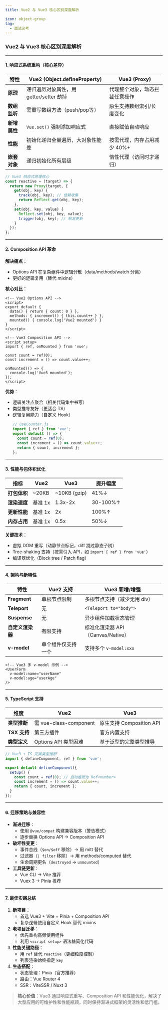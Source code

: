 ```yaml
---
title: Vue2 与 Vue3 核心区别深度解析

icon: object-group
tag:
  - 面试必考
---
```


### Vue2 与 Vue3 核心区别深度解析  

---

#### 1. **响应式系统重构**（核心差异）  
| **特性**         | Vue2 (Object.defineProperty)       | Vue3 (Proxy)                      |  
|------------------|------------------------------------|-----------------------------------|  
| **原理**         | 递归遍历对象属性，用 getter/setter 劫持 | 代理整个对象，动态拦截任意操作         |  
| **数组监听**     | 需重写数组方法（push/pop等）         | 原生支持数组索引/长度变化             |  
| **新增属性**     | `Vue.set()` 强制添加响应式          | 直接赋值自动响应                    |  
| **性能**         | 初始化递归全量遍历，大对象性能差      | 按需代理，内存占用减少 40%+          |  
| **嵌套对象**     | 递归初始化所有层级                   | 惰性代理（访问时才递归）              |  

```javascript
// Vue3 响应式原理核心
const reactive = (target) => {
  return new Proxy(target, {
    get(obj, key) { 
      track(obj, key); // 依赖收集
      return Reflect.get(obj, key); 
    },
    set(obj, key, value) {
      Reflect.set(obj, key, value);
      trigger(obj, key); // 触发更新
    }
  });
};
```

---

#### 2. **Composition API 革命**  
**解决痛点**：  
- Options API 在复杂组件中逻辑分散（data/methods/watch 分离）  
- 更好的逻辑复用（替代 mixins）  

**核心对比**：  
```vue
<!-- Vue2 Options API -->
<script>
export default {
  data() { return { count: 0 } },
  methods: { increment() { this.count++ } },
  mounted() { console.log('Vue2 mounted') }
}
</script>

<!-- Vue3 Composition API -->
<script setup>
import { ref, onMounted } from 'vue';

const count = ref(0);
const increment = () => count.value++;

onMounted(() => {
  console.log('Vue3 mounted');
});
</script>
```

**优势**：  
- 逻辑关注点聚合（相关代码集中书写）  
- 类型推导友好（更适合 TS）  
- 逻辑复用能力（自定义 Hook）  
  ```javascript
  // useCounter.js
  import { ref } from 'vue';
  export default () => {
    const count = ref(0);
    const increment = () => count.value++;
    return { count, increment };
  };
  ```

---

#### 3. **性能与包体积优化**  
| **指标**         | Vue2        | Vue3           | 提升幅度 |  
|------------------|-------------|----------------|----------|  
| **打包体积**     | ~20KB       | ~10KB (gzip)   | 41%↓     |  
| **渲染速度**     | 基准 1x     | 1.3x-2x        | 30-100%↑ |  
| **更新性能**     | 基准 1x     | 2x             | 100%↑    |  
| **内存占用**     | 基准 1x     | 0.5x           | 50%↓     |  

**关键技术**：  
- 虚拟 DOM 重写（动静节点标记，diff 跳过静态子树）  
- Tree-shaking 支持（按需引入 API，如 `import { ref } from 'vue'`）  
- 编译器优化（Block tree / Patch flag）  

---

#### 4. **架构与新特性**  
| **特性**          | Vue2 支持          | Vue3 新增/增强               |  
|-------------------|--------------------|-----------------------------|  
| **Fragment**      | 单根节点限制       | 多根节点支持（减少无用 div） |  
| **Teleport**      | 无                 | `<Teleport to="body">`      |  
| **Suspense**      | 无                 | 异步组件加载状态管理         |  
| **自定义渲染器**  | 有限支持           | 标准化渲染器 API（Canvas/Native） |  
| **v-model**       | 单个组件仅支持一个 | 支持多个 `v-model:xxx`      |  

```vue
<!-- Vue3 多 v-model 示例 -->
<UserForm 
  v-model:name="userName"
  v-model:age="userAge"
/>
```

---

#### 5. **TypeScript 支持**  
| **维度**         | Vue2                     | Vue3                          |  
|------------------|--------------------------|-------------------------------|  
| **类型推断**     | 需 vue-class-component   | 原生支持 Composition API      |  
| **TSX 支持**     | 第三方插件               | 官方内置支持                  |  
| **类型定义**     | Options API 类型困难     | 基于泛型的完整类型推导        |  

```typescript
// Vue3 + TS 完美类型推断
import { defineComponent, ref } from 'vue';

export default defineComponent({
  setup() {
    const count = ref(0); // 自动推断为 Ref<number>
    const increment = () => count.value++; 
    return { count, increment };
  }
});
```

---

#### 6. **迁移策略与兼容性**  
- **渐进迁移**：  
  - 使用 `@vue/compat` 构建兼容版本（警告模式）  
  - 逐步替换 Options API → Composition API  
- **破坏性变更**：  
  - 事件总线（`$on/$off` 移除）→ 用 mitt 替代  
  - 过滤器（`| filter` 移除）→ 用 methods/computed 替代  
  - 生命周期更名（`destroyed` → `unmounted`）  
- **工具链更新**：  
  - Vue CLI → Vite 推荐  
  - Vuex 3 → Pinia 推荐  

---

#### 7. **最佳实践总结**  
1. **新项目**：  
   - 首选 Vue3 + Vite + Pinia + Composition API  
   - 复杂逻辑使用自定义 Hook 替代 mixins  
2. **老项目迁移**：  
   - 优先重构高频使用组件  
   - 利用 `<script setup>` 语法糖简化代码  
3. **性能关键路径**：  
   - 用 `ref` 替代 `reactive`（更细粒度控制）  
   - 列表渲染始终指定 `key`  
4. **生态搭配**：  
   - 状态管理：Pinia（官方推荐）  
   - 路由：Vue Router 4  
   - SSR：ViteSSR / Nuxt 3  

> **核心价值**：Vue3 通过响应式重写、Composition API 和性能优化，解决了大型应用的可维护性和性能瓶颈，同时保持渐进式框架的灵活性和低门槛。